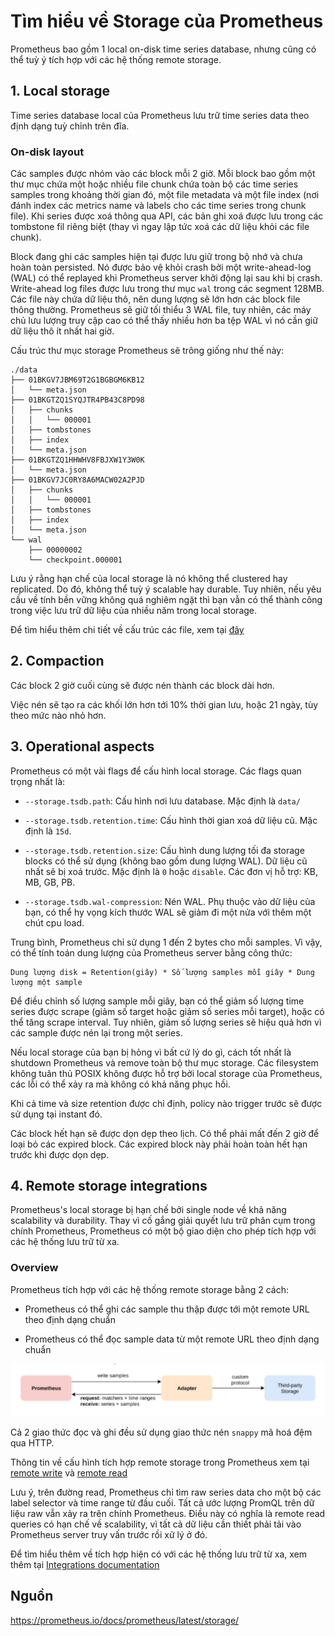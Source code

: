 # Tìm hiểu về Storage của Prometheus

Prometheus bao gồm 1 local on-disk time series database, nhưng cũng có thể tuỳ ý tích hợp với các hệ thống remote storage.

## 1. Local storage

Time series database local của Prometheus lưu trữ time series data theo định dạng tuỳ chỉnh trên đĩa.

### On-disk layout

Các samples được nhóm vào các block mỗi 2 giờ. Mỗi block bao gồm một thư mục chứa một hoặc nhiều file chunk chứa toàn bộ các time series samples trong khoảng thời gian đó, một file metadata và một file index (nơi đánh index các metrics name và labels cho các time series trong chunk file). Khi series được xoá thông qua API, các bản ghi xoá được lưu trong các tombstone fil riêng biệt (thay vì ngay lập tức xoá các dữ liệu khỏi các file chunk).

Block đang ghi các samples hiện tại được lưu giữ trong bộ nhớ và chưa hoàn toàn persisted. Nó được bảo vệ khỏi crash bởi một write-ahead-log (WAL) có thể replayed khi Prometheus server khởi động lại sau khi bị crash. Write-ahead log files được lưu trong thư mục `wal` trong các segment 128MB. Các file này chứa dữ liệu thô, nên dung lượng sẽ lớn hơn các block file thông thường. Prometheus sẽ giữ tối thiểu 3 WAL file, tuy nhiên, các máy chủ lưu lượng truy cập cao có thể thấy nhiều hơn ba tệp WAL vì nó cần giữ dữ liệu thô ít nhất hai giờ.

Cấu trúc thư mục storage Prometheus sẽ trông giống như thế này:

```
./data
├── 01BKGV7JBM69T2G1BGBGM6KB12
│   └── meta.json
├── 01BKGTZQ1SYQJTR4PB43C8PD98
│   ├── chunks
│   │   └── 000001
│   ├── tombstones
│   ├── index
│   └── meta.json
├── 01BKGTZQ1HHWHV8FBJXW1Y3W0K
│   └── meta.json
├── 01BKGV7JC0RY8A6MACW02A2PJD
│   ├── chunks
│   │   └── 000001
│   ├── tombstones
│   ├── index
│   └── meta.json
└── wal
    ├── 00000002
    └── checkpoint.000001
```

Lưu ý rằng hạn chế của local storage là nó không thể clustered hay replicated. Do đó, không thể tuỳ ý scalable hay durable. Tuy nhiên, nếu yêu cầu về tính bền vững không quá nghiêm ngặt thì bạn vẫn có thể thành công trong việc lưu trữ dữ liệu của nhiều năm trong local storage.

Để tìm hiểu thêm chi tiết về cấu trúc các file, xem tại [đây](https://github.com/prometheus/prometheus/blob/master/tsdb/docs/format/README.md)

## 2. Compaction

Các block 2 giờ cuối cùng sẽ được nén thành các block dài hơn. 

Việc nén sẽ tạo ra các khối lớn hơn tới 10% thời gian lưu, hoặc 21 ngày, tùy theo mức nào nhỏ hơn.

## 3. Operational aspects

Prometheus có một vài flags để cấu hình local storage. Các flags quan trọng nhất là:

- `--storage.tsdb.path`: Cấu hình nơi lưu database. Mặc định là `data/`

- `--storage.tsdb.retention.time`: Cấu hình thời gian xoá dữ liệu cũ. Mặc định là `15d`.

- `--storage.tsdb.retention.size`: Cấu hình dung lượng tối đa storage blocks có thể sử dụng (không bao gồm dung lượng WAL). Dữ liệu cũ nhất sẽ bị xoá trước. Mặc định là `0` hoặc `disable`. Các đơn vị hỗ trợ: KB, MB, GB, PB.

- `--storage.tsdb.wal-compression`: Nén WAL. Phụ thuộc vào dữ liệu của bạn, có thể hy vọng kích thước WAL sẽ giảm đi một nửa với thêm một chút cpu load.

Trung bình, Prometheus chỉ sử dụng 1 đến 2 bytes cho mỗi samples. Vì vậy, có thể tính toán dung lượng của Prometheus server bằng công thức:

```
Dung lượng disk = Retention(giây) * Số lượng samples mỗi giây * Dung lượng một sample
```

Để điều chỉnh số lượng sample mỗi giây, bạn có thể giảm số lượng time series được scrape (giảm số target hoặc giảm số series mỗi target), hoặc có thể tăng scrape interval. Tuy nhiên, giảm số lượng series sẽ hiệu quả hơn vì các sample được nén lại trong một series.

Nếu local storage của bạn bị hỏng vì bất cứ lý do gì, cách tốt nhất là shutdown Prometheus và remove toàn bộ thư mục storage. Các filesystem không tuân thủ POSIX không được hỗ trợ bởi local storage của Prometheus, các lỗi có thể xảy ra mà không có khả năng phục hồi. 

Khi cả time và size retention được chỉ định, policy nào trigger trước sẽ được sử dụng tại instant đó.

Các block hết hạn sẽ được dọn dẹp theo lịch. Có thể phải mất đến 2 giờ để loại bỏ các expired block. Các expired block này phải hoàn toàn hết hạn trước khi được dọn dẹp.

## 4. Remote storage integrations

Prometheus's local storage bị hạn chế bởi single node về khả năng scalability và durability. Thay vì cố gắng giải quyết lưu trữ phân cụm trong chính Prometheus, Prometheus có một bộ giao diện cho phép tích hợp với các hệ thống lưu trữ từ xa.

### Overview

Prometheus tích hợp với các hệ thống remote storage bằng 2 cách:

- Prometheus có thể ghi các sample thu thập được tới một remote URL theo định dạng chuẩn

- Prometheus có thể đọc sample data từ một remote URL theo định dạng chuẩn

<img src="img/25.jpg">

Cả 2 giao thức đọc và ghi đều sử dụng giao thức nén `snappy` mã hoá đệm qua HTTP. 

Thông tin về cấu hình tích hợp remote storage trong Prometheus xem tại [remote write](https://prometheus.io/docs/prometheus/latest/configuration/configuration/#remote_write) và [remote read](https://prometheus.io/docs/prometheus/latest/configuration/configuration/#remote_read)

Lưu ý, trên đường read, Prometheus chỉ tìm raw series data cho một bộ các label selector và time range từ đầu cuối. Tất cả ước lượng PromQL trên dữ liệu raw vẫn xảy ra trên chính Prometheus. Điều này có nghĩa là remote read queries có hạn chế về scalability, vì tất cả dữ liệu cần thiết phải tải vào Prometheus server truy vấn trước rồi xử lý ở đó.

Để tìm hiểu thêm về tích hợp hiện có với các hệ thống lưu trữ từ xa, xem thêm tại [Integrations documentation](https://prometheus.io/docs/operating/integrations/#remote-endpoints-and-storage)

## Nguồn

https://prometheus.io/docs/prometheus/latest/storage/